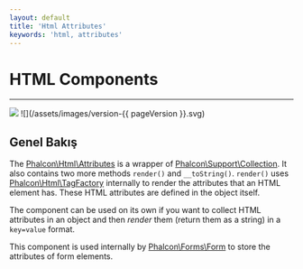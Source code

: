```yaml
---
layout: default
title: 'Html Attributes'
keywords: 'html, attributes'
---
```


# HTML Components
- - -
![](/assets/images/document-status-stable-success.svg) ![](/assets/images/version-{{ pageVersion }}.svg)

## Genel Bakış
The [Phalcon\Html\Attributes][html-attributes] is a wrapper of [Phalcon\Support\Collection](support-collection). It also contains two more methods `render()` and `__toString()`. `render()` uses [Phalcon\Html\TagFactory](html-tagfactory) internally to render the attributes that an HTML element has. These HTML attributes are defined in the object itself.

The component can be used on its own if you want to collect HTML attributes in an object and then _render_ them (return them as a string) in a `key=value` format.

This component is used internally by [Phalcon\Forms\Form](forms) to store the attributes of form elements.

[html-attributes]: api/phalcon_html#html-attributes
